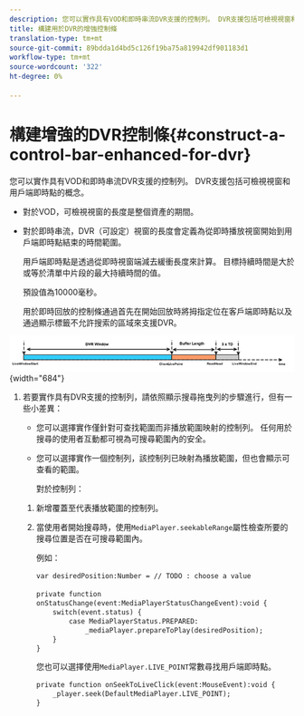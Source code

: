 ```yaml
---
description: 您可以實作具有VOD和即時串流DVR支援的控制列。 DVR支援包括可檢視視窗和用戶端即時點的概念。
title: 構建用於DVR的增強控制條
translation-type: tm+mt
source-git-commit: 89bdda1d4bd5c126f19ba75a819942df901183d1
workflow-type: tm+mt
source-wordcount: '322'
ht-degree: 0%

---
```



# 構建增強的DVR控制條{#construct-a-control-bar-enhanced-for-dvr}

您可以實作具有VOD和即時串流DVR支援的控制列。 DVR支援包括可檢視視窗和用戶端即時點的概念。

* 對於VOD，可檢視視窗的長度是整個資產的期間。
* 對於即時串流，DVR（可設定）視窗的長度會定義為從即時播放視窗開始到用戶端即時點結束的時間範圍。

   用戶端即時點是透過從即時視窗端減去緩衝長度來計算。 目標持續時間是大於或等於清單中片段的最大持續時間的值。

   預設值為10000毫秒。

   用於即時回放的控制條通過首先在開始回放時將拇指定位在客戶端即時點以及通過顯示標籤不允許搜索的區域來支援DVR。

<!--<a id="fig_37A39A28BA714BA5A2C461357ED5BD41"></a>-->

![](assets/dvr-window.PNG){width=&quot;684&quot;}

1. 若要實作具有DVR支援的控制列，請依照顯示搜尋拖曳列的步驟進行，但有一些小差異：

   * 您可以選擇實作僅針對可查找範圍而非播放範圍映射的控制列。 任何用於搜尋的使用者互動都可視為可搜尋範圍內的安全。
   * 您可以選擇實作一個控制列，該控制列已映射為播放範圍，但也會顯示可查看的範圍。

      對於控制列：
   1. 新增覆蓋至代表播放範圍的控制列。
   1. 當使用者開始搜尋時，使用`MediaPlayer.seekableRange`屬性檢查所要的搜尋位置是否在可搜尋範圍內。

      例如：

      ```
      var desiredPosition:Number = // TODO : choose a value 
      
      private function onStatusChange(event:MediaPlayerStatusChangeEvent):void { 
          switch(event.status) { 
              case MediaPlayerStatus.PREPARED: 
                  _mediaPlayer.prepareToPlay(desiredPosition); 
          } 
      }
      ```

      您也可以選擇使用`MediaPlayer.LIVE_POINT`常數尋找用戶端即時點。

      ```
      private function onSeekToLiveClick(event:MouseEvent):void { 
          _player.seek(DefaultMediaPlayer.LIVE_POINT); 
      }
      ```


